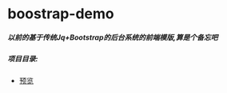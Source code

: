 # boostrap-demo
 ##### 以前的基于传统Jq+Bootstrap的后台系统的前端模版,算是个备忘吧
 ##### 项目目录:
 - [预览](https://wojiaoggyy.github.io/boostrap-demo/index.html)
